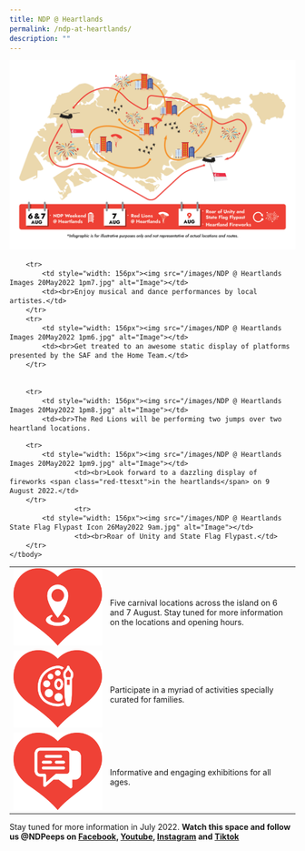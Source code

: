 ```yaml
---
title: NDP @ Heartlands
permalink: /ndp-at-heartlands/
description: ""
---
```

![](/images/NDP%20@%20Heartlands%20Key%20Visual%2026May2022%206-30pm.jpg)
<style>
	 @media all and (max-width: 768px) {
		tr > td:first-child {
			width: 25% !important;
	}
	
			tr > td:first-child img {
			margin-top: 30px !important;
	}
	}
	</style>
<table>
    <tbody>
        <tr>
            <td style="width: 156px"><img src="/images/NDP @ Heartlands Images 20May2022 1pm3.jpg" alt="Image"></td>
            <td><br>Five carnival locations across the island on 6 and 7 August. Stay tuned for more information on the locations and opening hours.</td>
        </tr>
        <tr>
            <td style="width: 156px"><img src="/images/NDP @ Heartlands Images 20May2022 1pm4.jpg" alt="Image"></td>
            <td><br>Participate in a myriad of activities specially curated for families.
</td>
        </tr>
        <tr>
            <td style="width: 156px"><img src="/images/NDP @ Heartlands Images 20May2022 1pm5.jpg" alt="Image"></td>
            <td><br>Informative and engaging exhibitions for all ages.
</td>
        </tr>

        <tr>
            <td style="width: 156px"><img src="/images/NDP @ Heartlands Images 20May2022 1pm7.jpg" alt="Image"></td>
            <td><br>Enjoy musical and dance performances by local artistes.</td>
        </tr>
        <tr>
            <td style="width: 156px"><img src="/images/NDP @ Heartlands Images 20May2022 1pm6.jpg" alt="Image"></td>
            <td><br>Get treated to an awesome static display of platforms presented by the SAF and the Home Team.</td>
        </tr>


        <tr>
            <td style="width: 156px"><img src="/images/NDP @ Heartlands Images 20May2022 1pm8.jpg" alt="Image"></td>
            <td><br>The Red Lions will be performing two jumps over two heartland locations.
</td>
        </tr>

        <tr>
            <td style="width: 156px"><img src="/images/NDP @ Heartlands Images 20May2022 1pm9.jpg" alt="Image"></td>
					<td><br>Look forward to a dazzling display of fireworks <span class="red-ttesxt">in the heartlands</span> on 9 August 2022.</td>
        </tr>
			        <tr>
            <td style="width: 156px"><img src="/images/NDP @ Heartlands State Flag Flypast Icon 26May2022 9am.jpg" alt="Image"></td>
					<td><br>Roar of Unity and State Flag Flypast.</td>
        </tr>
    </tbody>
</table>

Stay tuned for more information in July 2022.
**Watch this space and follow us @NDPeeps on [Facebook](https://www.facebook.com/NDPeeps), [Youtube](https://www.youtube.com/user/NDPeeps), [Instagram](https://www.instagram.com/ndpeeps/?hl=en) and [Tiktok](https://www.tiktok.com/@ndpeeps?lang=en)**